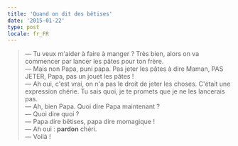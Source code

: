 ```yaml
---
title: 'Quand on dit des bêtises'
date: '2015-01-22'
type: post
locale: fr_FR
---
```


> — Tu veux m'aider à faire à manger ? Très bien, alors on va commencer par lancer les pâtes pour ton frère.  
> — Mais non Papa, puni papa. Pas jeter les pâtes à dire Maman, PAS JETER, Papa, pas un jouet les pâtes !  
> — Ah oui, c'est vrai, on n'a pas le droit de jeter les choses. C'était une expression chérie. Tu sais quoi, je te promets que je ne les lancerais pas.  
> — Ah, bien Papa. Quoi dire Papa maintenant ?  
> — Quoi dire quoi ?  
> — Papa dire bêtises, papa dire momagique !  
> — Ah oui : **pardon** chéri.  
> — Voilà !
